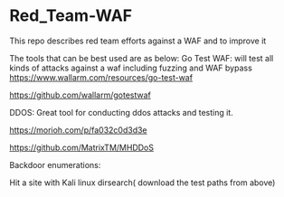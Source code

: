 # Red_Team-WAF
This repo describes red team efforts against a WAF and to improve it

The tools that can be best used are as below:
Go Test WAF: will test all kinds of attacks against a waf including fuzzing and WAF bypass
https://www.wallarm.com/resources/go-test-waf

https://github.com/wallarm/gotestwaf


DDOS: Great tool for conducting ddos attacks and testing it.

https://morioh.com/p/fa032c0d3d3e

https://github.com/MatrixTM/MHDDoS

Backdoor enumerations:

Hit a site with Kali linux dirsearch( download the test paths from above)
